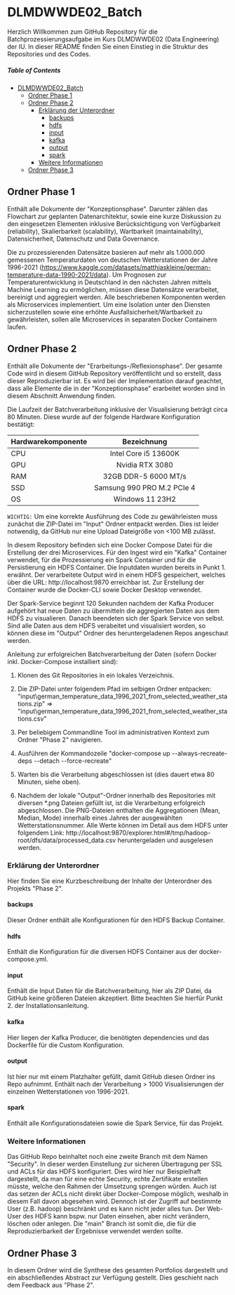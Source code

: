 # DLMDWWDE02_Batch

Herzlich Willkommen zum GitHub Repository für die Batchprozessierungsaufgabe im Kurs DLMDWWDE02 (Data Engineering) der IU. In dieser README finden Sie einen Einstieg in die Struktur des Repositories und des Codes.

##### Table of Contents 
- [DLMDWWDE02_Batch](#dlmdwwde02_batch)
  * [Ordner Phase 1](#ordner-phase-1)
  * [Ordner Phase 2](#ordner-phase-2)
    * [Erklärung der Unterordner](#erklärung-der-unterordner)
      * [backups](#backups)
      * [hdfs](#hdfs)
      * [input](#input)
      * [kafka](#kafka)
      * [output](#output)
      * [spark](#spark)
    * [Weitere Informationen](#weitere-informationen)
  * [Ordner Phase 3](#ordner-phase-3)
  


## Ordner Phase 1
     
   Enthält alle Dokumente der "Konzeptionsphase". Darunter zählen das Flowchart zur geplanten Datenarchitektur, sowie eine kurze Diskussion zu den eingesetzen Elementen inklusive Berücksichtigung von Verfügbarkeit (reliability), Skalierbarkeit (scalability), Wartbarkeit (maintainability), Datensicherheit, Datenschutz und Data Governance.

  Die zu prozessierenden Datensätze basieren auf mehr als 1.000.000 gemessenen Temperaturdaten von deutschen Wetterstationen der Jahre 1996-2021 (https://www.kaggle.com/datasets/matthiaskleine/german-temperature-data-1990-2021/data). Um Prognosen zur Temperaturentwicklung in Deutschland in den nächsten Jahren mittels Machine Learning zu ermöglichen, müssen diese Datensätze verarbeitet, bereinigt und aggregiert werden. Alle beschriebenen Komponenten werden als Microservices implementiert. Um eine Isolation unter den Diensten sicherzustellen sowie eine erhöhte Ausfallsicherheit/Wartbarkeit zu gewährleisten, sollen alle Microservices in separaten Docker Containern laufen.
      
## Ordner Phase 2

  Enthält alle Dokumente der "Erarbeitungs-/Reflexionsphase". Der gesamte Code wird in diesem GitHub Repository veröffentlicht und so erstellt, dass dieser Reproduzierbar ist. Es wird bei der Implementation darauf geachtet, dass alle Elemente die in der "Konzeptionsphase" erarbeitet worden sind in diesem Abschnitt Anwendung finden.


  Die Laufzeit der Batchverarbeitung inklusive der Visualisierung beträgt circa 80 Minuten. Diese wurde auf der folgende Hardware Konfiguration bestätigt:



  | Hardwarekomponente | Bezeichnung | 
  | ------------- |:-------------:|
  | CPU    | Intel Core i5 13600K |
  | GPU    | Nvidia RTX 3080 |
  | RAM | 32GB DDR-5 6000 MT/s | 
  | SSD | Samsung 990 PRO M.2 PCIe 4 | 
  | OS | Windows 11 23H2 | 

   `WICHTIG:`
     Um eine korrekte Ausführung des Code zu gewährleisten muss zunächst die ZIP-Datei im "Input" Ordner entpackt werden. Dies ist leider notwendig, da GitHub nur eine Upload Dateigröße von <100 MB zulässt.

  In diesem Repository befinden sich eine Docker Compose Datei für die Erstellung der drei Microservices. Für den Ingest wird ein "Kafka" Container verwendet, für die Prozessierung ein Spark Container und für die Persistierung ein HDFS Container. Die Inputdaten wurden bereits in Punkt 1. erwähnt. Der verarbeitete Output wird in einem HDFS gespeichert, welches über die URL: http://localhost:9870 erreichbar ist. Zur Erstellung der Container wurde die Docker-CLI sowie Docker Desktop verwendet.

  Der Spark-Service beginnt 120 Sekunden nachdem der Kafka Producer aufgehört hat neue Daten zu übermitteln die aggregierten Daten aus dem HDFS zu visualieren. Danach beendeten sich der Spark Service von selbst. Sind alle Daten aus dem HDFS verabeitet und visualisiert worden, so können diese im "Output" Ordner des heruntergeladenen Repos angeschaut werden.

  Anleitung zur erfolgreichen Batchverarbeitung der Daten (sofern Docker inkl. Docker-Compose installiert sind):

  1. Klonen des Git Repositories in ein lokales Verzeichnis.

  2. Die ZIP-Datei unter folgendem Pfad im selbigen Ordner entpacken: "input\german_temperature_data_1996_2021_from_selected_weather_stations.zip" => "input\german_temperature_data_1996_2021_from_selected_weather_stations.csv"

  3. Per beliebigem Commandline Tool im administrativen Kontext zum Ordner "Phase 2" navigieren.
    
  4. Ausführen der Kommandozeile "docker-compose up --always-recreate-deps --detach --force-recreate"
    
  5. Warten bis die Verarbeitung abgeschlossen ist (dies dauert etwa 80 Minuten, siehe oben).
       
  6. Nachdem der lokale "Output"-Ordner innerhalb des Repositories mit diversen *.png Dateien gefüllt ist, ist die Verarbeitung erfolgreich abgeschlossen. Die PNG-Dateien enthalten die Aggregationen (Mean, Median, Mode) innerhalb eines Jahres der ausgewählten Wetterstationsnummer. Alle Werte können im Detail aus dem HDFS unter folgendem Link: http://localhost:9870/explorer.html#/tmp/hadoop-root/dfs/data/processed_data.csv heruntergeladen und ausgelesen werden.


### Erklärung der Unterordner
Hier finden Sie eine Kurzbeschreibung der Inhalte der Unterordner des Projekts "Phase 2".

#### backups

Dieser Ordner enthält alle Konfigurationen für den HDFS Backup Container.

#### hdfs

Enthält die Konfiguration für die diversen HDFS Container aus der docker-compose.yml.

#### input

Enthält die Input Daten für die Batchverarbeitung, hier als ZIP Datei, da GitHub keine größeren Dateien akzeptiert. Bitte beachten Sie hierfür Punkt 2. der Installationsanleitung.

#### kafka

Hier liegen der Kafka Producer, die benötigten dependencies und das Dockerfile für die Custom Konfiguration.

#### output

Ist hier nur mit einem Platzhalter gefüllt, damit GitHub diesen Ordner ins Repo aufnimmt. Enthält nach der Verarbeitung > 1000 Visualisierungen der einzelnen Wetterstationen von 1996-2021.

#### spark

Enthält alle Konfigurationsdateien sowie die Spark Service, für das Projekt.

### Weitere Informationen
Das GitHub Repo beinhaltet noch eine zweite Branch mit dem Namen "Security". In dieser werden Einstellung zur sicheren Übertragung per SSL und ACLs für das HDFS konfiguriert. Dies wird hier nur Beispielhaft dargestellt, da man für eine echte Security, echte Zertifikate erstellen müsste, welche den Rahmen der Umsetzung sprengen würden. Auch ist das setzen der ACLs nicht direkt über Docker-Compose möglich, weshalb in diesem Fall davon abgesehen wird. Dennoch ist der Zugriff auf bestimmte User (z.B. hadoop) beschränkt und es kann nicht jeder alles tun. Der Web-User des HDFS kann bspw. nur Daten einsehen, aber nicht verändern, löschen oder anlegen. Die "main" Branch ist somit die, die für die Reproduzierbarkeit der Ergebnisse verwendet werden sollte.

## Ordner Phase 3

In diesem Ordner wird die Synthese des gesamten Portfolios dargestellt und ein abschließendes Abstract zur Verfügung gestellt. Dies geschieht nach dem Feedback aus "Phase 2".
